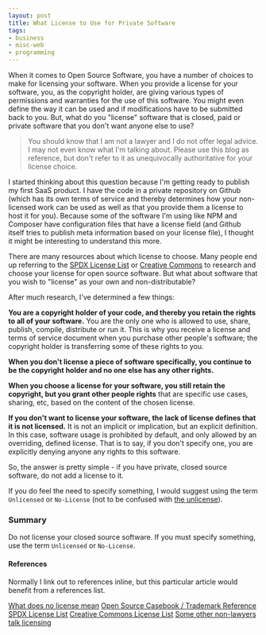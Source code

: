 ```yaml
---
layout: post
title: What License to Use for Private Software
tags:
- business
- misc-web
- programming
---
```

When it comes to Open Source Software, you have a number of choices to make for licensing your software.  When you provide a license for your software, you, as the copyright holder, are giving various types of permissions and warranties for the use of this software. You might even define the way it can be used and if modifications have to be submitted back to you. But, what do you "license" software that is closed, paid or private software that you don't want anyone else to use?

> You should know that I am not a lawyer and I do not offer legal advice.  I may not even know what I'm talking about.  Please use this blog as reference, but don't refer to it as unequivocally authoritative for your license choice.

I started thinking about this question because I'm getting ready to publish my first SaaS product.  I have the code in a private repository on Github (which has its own terms of service and thereby determines how your non-licensed work can be used as well as that you provide them a license to host it for you).  Because some of the software I'm using like NPM and Composer have configuration files that have a license field (and Github itself tries to publish meta information based on your license file), I thought it might be interesting to understand this more.

There are many resources about which license to choose. Many people end up referring to the [SPDX License List](https://spdx.org/licenses/) or [Creative Commons](https://creativecommons.org/) to research and choose your license for open source software.  But what about software that you wish to "license" as your own and non-distributable?

After much research, I've determined a few things:

**You are a copyright holder of your code, and thereby you retain the rights to all of your software.** You are the only one who is allowed to use, share, publish, compile, distribute or run it.  This is why you receive a license and terms of service document when you purchase other people's software; the copyright holder is transferring some of these rights to you.  

**When you don't license a piece of software specifically, you continue to be the copyright holder and no one else has any other rights.**

**When you choose a license for your software, you still retain the copyright, but you grant other people rights** that are specific use cases, sharing, etc, based on the content of the chosen license.

**If you don't want to license your software, the lack of license defines that it is not licensed.**  It is not an implicit or implication, but an explicit definition.  In this case, software usage is prohibited by default, and only allowed by an overriding, defined license.  That is to say, if you don't specify one, you are explicitly denying anyone any rights to this software.

So, the answer is pretty simple - if you have private, closed source software, do not add a license to it. 

If you do feel the need to specify something, I would suggest using the term `Unlicensed` or `No-License` (not to be confused with [the unlicense](https://spdx.org/licenses/Unlicense.html)).

### Summary

Do not license your closed source software.  If you must specify something, use the term `Unlicensed` or `No-License`.

#### References

Normally I link out to references inline, but this particular article would benefit from a references list.

[What does no license mean](https://choosealicense.com/no-permission/) 
[Open Source Casebook / Trademark Reference](https://google.github.io/opencasebook/trademarks/) 
[SPDX License List](https://spdx.org/licenses/) 
[Creative Commons License List](https://creativecommons.org/) 
[Some other non-lawyers talk licensing](https://softwareengineering.stackexchange.com/questions/68134/best-existing-license-for-closed-source-code)  